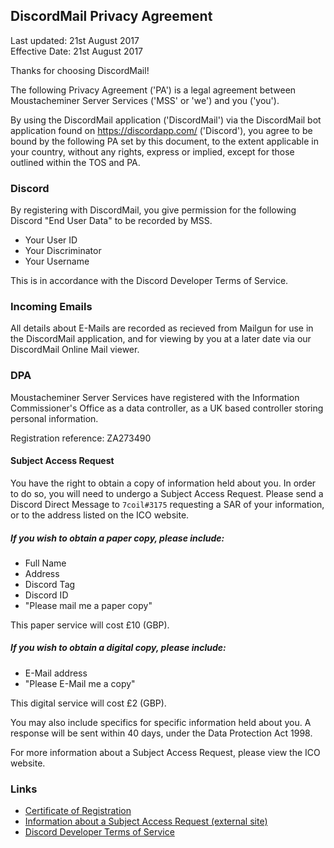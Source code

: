 ## DiscordMail Privacy Agreement

Last updated: 21st August 2017  
Effective Date: 21st August 2017

Thanks for choosing DiscordMail!

The following Privacy Agreement ('PA') is a legal agreement between Moustacheminer Server Services ('MSS' or 'we') and you ('you').

By using the DiscordMail application ('DiscordMail') via the DiscordMail bot application found on https://discordapp.com/ ('Discord'), you agree to be bound by the following PA set by this document, to the extent applicable in your country, without any rights, express or implied, except for those outlined within the TOS and PA.

### Discord

By registering with DiscordMail, you give permission for the following Discord "End User Data" to be recorded by MSS.

- Your User ID
- Your Discriminator
- Your Username

This is in accordance with the Discord Developer Terms of Service.

### Incoming Emails

All details about E-Mails are recorded as recieved from Mailgun for use in the DiscordMail application, and for viewing by you at a later date via our DiscordMail Online Mail viewer.

### DPA

Moustacheminer Server Services have registered with the Information Commissioner's Office as a data controller, as a UK based controller storing personal information.

Registration reference: ZA273490

#### Subject Access Request

You have the right to obtain a copy of information held about you. In order to do so, you will need to undergo a Subject Access Request.
Please send a Discord Direct Message to `7coil#3175` requesting a SAR of your information, or to the address listed on the ICO website.

##### If you wish to obtain a paper copy, please include:

- Full Name
- Address
- Discord Tag
- Discord ID
- "Please mail me a paper copy"

This paper service will cost £10 (GBP).

##### If you wish to obtain a digital copy, please include:

- E-Mail address
- "Please E-Mail me a copy"

This digital service will cost £2 (GBP).

You may also include specifics for specific information held about you. A response will be sent within 40 days, under the Data Protection Act 1998.

For more information about a Subject Access Request, please view the ICO website.

### Links

- [Certificate of Registration](/certificate.pdf)
- [Information about a Subject Access Request (external site)](https://ico.org.uk/for-the-public/personal-information/)
- [Discord Developer Terms of Service](https://discordapp.com/developers/docs/legal)